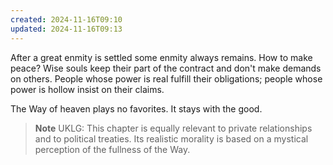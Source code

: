 ```yaml
---
created: 2024-11-16T09:10
updated: 2024-11-16T09:13
---
```



After a great enmity is settled
some enmity always remains.
How to make peace?
Wise souls keep their part of the contract
and don't make demands on others.
People whose power is real fulfill their obligations;
people whose power is hollow insist on their claims.

The Way of heaven plays no favorites.
It stays with the good.


> **Note** UKLG: This chapter is equally relevant to private relationships and to political treaties. Its realistic morality is based on a mystical perception of the fullness of the Way.


